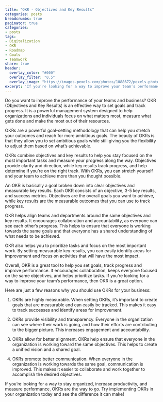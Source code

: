 ```yaml
---
title: "OKR - Objectives and Key Results"
categories: posts
breadcrumbs: true
paginator: true
categories: 
- posts
tags:
- Digitalization
- OKR
- Roadmap
- Goals
- Teamwork
share: true
header:
  overlay_color: "#000"
  overlay_filter: "0.5"
  overlay_image: "https://images.pexels.com/photos/1088672/pexels-photo-1088672.jpeg?auto=compress&cs=tinysrgb&w=1600"
excerpt: 'If you’re looking for a way to improve your team’s performance, then OKR is a great option.'
---
```

Do you want to improve the performance of your teams and business? OKR (Objectives and Key Results) is an effective way to set goals and track progress. It is a powerful management system designed to help organizations and individuals focus on what matters most, measure what gets done and make the most out of their resources.

OKRs are a powerful goal-setting methodology that can help you stretch your outcomes and reach for more ambitious goals. The beauty of OKRs is that they allow you to set ambitious goals while still giving you the flexibility to adjust them based on what’s achievable.

OKRs combine objectives and key results to help you stay focused on the most important tasks and measure your progress along the way. Objectives provide clarity and direction, while key results track progress, and help determine if you’re on the right track. With OKRs, you can stretch yourself and your team to achieve more than you thought possible.

An OKR is basically a goal broken down into clear objectives and measurable key results. Each OKR consists of an objective, 3-5 key results, and success metrics. Objectives are the overall goals you want to achieve, while key results are the measurable outcomes that you can use to track progress.

OKR helps align teams and departments around the same objectives and key results. It encourages collaboration and accountability, as everyone can see each other’s progress. This helps to ensure that everyone is working towards the same goals and that everyone has a shared understanding of what needs to be achieved.

OKR also helps you to prioritize tasks and focus on the most important work. By setting measurable key results, you can easily identify areas for improvement and focus on activities that will have the most impact.

Overall, OKR is a great tool to help you set goals, track progress and improve performance. It encourages collaboration, keeps everyone focused on the same objectives, and helps prioritize tasks. If you’re looking for a way to improve your team’s performance, then OKR is a great option.

Here are just a few reasons why you should use OKRs for your business: 

1. OKRs are highly measurable. When setting OKRs, it’s important to create goals that are measurable and can easily be tracked. This makes it easy to track successes and identify areas for improvement.

2. OKRs provide visibility and transparency. Everyone in the organization can see where their work is going, and how their efforts are contributing to the bigger picture. This increases engagement and accountability.

3. OKRs allow for better alignment. OKRs help ensure that everyone in the organization is working toward the same objectives. This helps to create a unified vision and a shared goal.

4. OKRs promote better communication. When everyone in the organization is working towards the same goal, communication is improved. This makes it easier to collaborate and work together to accomplish the desired objectives.

If you’re looking for a way to stay organized, increase productivity, and measure performance, OKRs are the way to go. Try implementing OKRs in your organization today and see the difference it can make!
